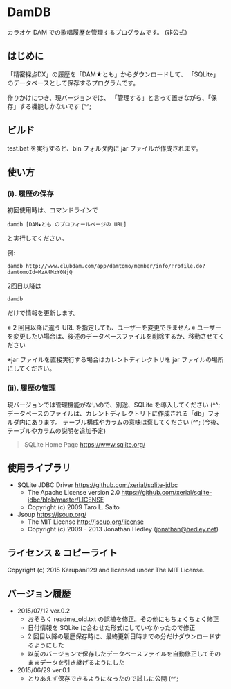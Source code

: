 # DamDB
カラオケ DAM での歌唱履歴を管理するプログラムです。 (非公式)

## はじめに
「精密採点DX」の履歴を「DAM★とも」からダウンロードして、
「SQLite」のデータベースとして保存するプログラムです。

作りかけにつき、現バージョンでは、
「管理する」と言って置きながら、「保存」する機能しかないです (^^;

## ビルド
test.bat を実行すると、bin フォルダ内に jar ファイルが作成されます。

## 使い方
### (i). 履歴の保存
初回使用時は、コマンドラインで

    damdb [DAM★とも のプロフィールページの URL]

と実行してください。

例: 

    damdb http://www.clubdam.com/app/damtomo/member/info/Profile.do?damtomoId=MzA4MzY0NjQ

2回目以降は

    damdb

だけで情報を更新します。

※ 2 回目以降に違う URL を指定しても、ユーザーを変更できません
※ ユーザーを変更したい場合は、後述のデータベースファイルを削除するか、移動させてください

※jar ファイルを直接実行する場合はカレントディレクトリを jar ファイルの場所にしてください。

### (ii). 履歴の管理
現バージョンでは管理機能がないので、別途、SQLite を導入してください (^^;
データベースのファイルは、カレントディレクトリ下に作成される「db」フォルダ内にあります。
テーブル構成やカラムの意味は察してください (^^;
(今後、テーブルやカラムの説明を追加予定) 

> SQLite Home Page
> <https://www.sqlite.org/>

## 使用ライブラリ
* SQLite JDBC Driver <https://github.com/xerial/sqlite-jdbc>
  * The Apache License version 2.0 <https://github.com/xerial/sqlite-jdbc/blob/master/LICENSE>
  * Copyright (c) 2009 Taro L. Saito
* Jsoup <https://jsoup.org/>
  * The MIT License <http://jsoup.org/license>
  * Copyright (c) 2009 - 2013 Jonathan Hedley (<jonathan@hedley.net>)

## ライセンス & コピーライト
Copyright (c) 2015 Kerupani129 and licensed under The MIT License.

## バージョン履歴
* 2015/07/12 ver.0.2
  * おそらく readme\_old.txt の誤植を修正。その他にもちょくちょく修正
  * 日付情報を SQLite に合わせた形式にしていなかったので修正
  * 2 回目以降の履歴保存時に、最終更新日時までの分だけダウンロードするようにした
  * 以前のバージョンで保存したデータベースファイルを自動修正してそのままデータを引き継げるようにした
* 2015/06/29 ver.0.1
  * とりあえず保存できるようになったので試しに公開 (^^;
